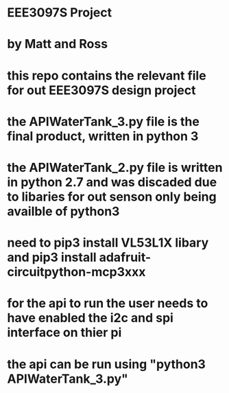 # EEE3097S Project
# by Matt and Ross
# this repo contains the relevant file for out EEE3097S design project
# the APIWaterTank_3.py file is the final product, written in python 3
# the APIWaterTank_2.py file is written in python 2.7 and was discaded due to libaries for out senson only being availble of python3
# need to pip3 install VL53L1X libary and pip3 install adafruit-circuitpython-mcp3xxx
# for the api to run the user needs to have enabled the i2c and spi interface on thier pi
# the api can be run using "python3 APIWaterTank_3.py" 

